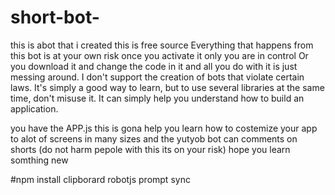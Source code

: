 # short-bot-
this is abot that i created this is free source 
Everything that happens from this bot is at your own risk once you activate it only you are in control
Or you download it and change the code in it and all you do with it is just messing around. I don't support the creation of bots that violate certain laws. It's simply a good way to learn, but to use several libraries at the same time, don't misuse it. It can simply help you understand how to build an application.

you have the APP.js this is gona help you learn how to costemize your app to alot of screens in many sizes 
and the yutyob bot can comments on shorts (do not harm pepole with this its on your risk)
hope you learn somthing new


#npm install
clipborard
robotjs
prompt sync
